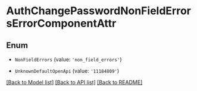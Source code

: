 # AuthChangePasswordNonFieldErrorsErrorComponentAttr


## Enum

* `NonFieldErrors` (value: `'non_field_errors'`)

* `UnknownDefaultOpenApi` (value: `'11184809'`)

[[Back to Model list]](../README.md#documentation-for-models) [[Back to API list]](../README.md#documentation-for-api-endpoints) [[Back to README]](../README.md)
